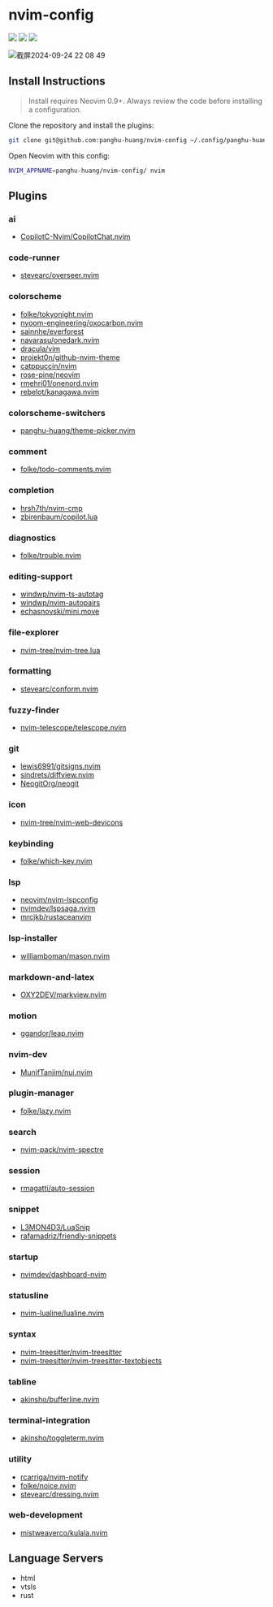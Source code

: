 # nvim-config

<a href="https://dotfyle.com/panghu-huang/nvim-config"><img src="https://dotfyle.com/panghu-huang/nvim-config/badges/plugins?style=for-the-badge" /></a>
<a href="https://dotfyle.com/panghu-huang/nvim-config"><img src="https://dotfyle.com/panghu-huang/nvim-config/badges/leaderkey?style=for-the-badge" /></a>
<a href="https://dotfyle.com/panghu-huang/nvim-config"><img src="https://dotfyle.com/panghu-huang/nvim-config/badges/plugin-manager?style=for-the-badge" /></a>

![截屏2024-09-24 22 08 49](https://github.com/user-attachments/assets/1f6c6d5c-a71b-4f97-ba14-776e130e6996)


## Install Instructions

 > Install requires Neovim 0.9+. Always review the code before installing a configuration.

Clone the repository and install the plugins:

```sh
git clone git@github.com:panghu-huang/nvim-config ~/.config/panghu-huang/nvim-config
```

Open Neovim with this config:

```sh
NVIM_APPNAME=panghu-huang/nvim-config/ nvim
```

## Plugins

### ai

+ [CopilotC-Nvim/CopilotChat.nvim](https://dotfyle.com/plugins/CopilotC-Nvim/CopilotChat.nvim)
### code-runner

+ [stevearc/overseer.nvim](https://dotfyle.com/plugins/stevearc/overseer.nvim)
### colorscheme

+ [folke/tokyonight.nvim](https://dotfyle.com/plugins/folke/tokyonight.nvim)
+ [nyoom-engineering/oxocarbon.nvim](https://dotfyle.com/plugins/nyoom-engineering/oxocarbon.nvim)
+ [sainnhe/everforest](https://dotfyle.com/plugins/sainnhe/everforest)
+ [navarasu/onedark.nvim](https://dotfyle.com/plugins/navarasu/onedark.nvim)
+ [dracula/vim](https://dotfyle.com/plugins/dracula/vim)
+ [projekt0n/github-nvim-theme](https://dotfyle.com/plugins/projekt0n/github-nvim-theme)
+ [catppuccin/nvim](https://dotfyle.com/plugins/catppuccin/nvim)
+ [rose-pine/neovim](https://dotfyle.com/plugins/rose-pine/neovim)
+ [rmehri01/onenord.nvim](https://dotfyle.com/plugins/rmehri01/onenord.nvim)
+ [rebelot/kanagawa.nvim](https://dotfyle.com/plugins/rebelot/kanagawa.nvim)
### colorscheme-switchers

+ [panghu-huang/theme-picker.nvim](https://dotfyle.com/plugins/panghu-huang/theme-picker.nvim)
### comment

+ [folke/todo-comments.nvim](https://dotfyle.com/plugins/folke/todo-comments.nvim)
### completion

+ [hrsh7th/nvim-cmp](https://dotfyle.com/plugins/hrsh7th/nvim-cmp)
+ [zbirenbaum/copilot.lua](https://dotfyle.com/plugins/zbirenbaum/copilot.lua)
### diagnostics

+ [folke/trouble.nvim](https://dotfyle.com/plugins/folke/trouble.nvim)
### editing-support

+ [windwp/nvim-ts-autotag](https://dotfyle.com/plugins/windwp/nvim-ts-autotag)
+ [windwp/nvim-autopairs](https://dotfyle.com/plugins/windwp/nvim-autopairs)
+ [echasnovski/mini.move](https://dotfyle.com/plugins/echasnovski/mini.move)
### file-explorer

+ [nvim-tree/nvim-tree.lua](https://dotfyle.com/plugins/nvim-tree/nvim-tree.lua)
### formatting

+ [stevearc/conform.nvim](https://dotfyle.com/plugins/stevearc/conform.nvim)
### fuzzy-finder

+ [nvim-telescope/telescope.nvim](https://dotfyle.com/plugins/nvim-telescope/telescope.nvim)
### git

+ [lewis6991/gitsigns.nvim](https://dotfyle.com/plugins/lewis6991/gitsigns.nvim)
+ [sindrets/diffview.nvim](https://dotfyle.com/plugins/sindrets/diffview.nvim)
+ [NeogitOrg/neogit](https://dotfyle.com/plugins/NeogitOrg/neogit)
### icon

+ [nvim-tree/nvim-web-devicons](https://dotfyle.com/plugins/nvim-tree/nvim-web-devicons)
### keybinding

+ [folke/which-key.nvim](https://dotfyle.com/plugins/folke/which-key.nvim)
### lsp

+ [neovim/nvim-lspconfig](https://dotfyle.com/plugins/neovim/nvim-lspconfig)
+ [nvimdev/lspsaga.nvim](https://dotfyle.com/plugins/nvimdev/lspsaga.nvim)
+ [mrcjkb/rustaceanvim](https://dotfyle.com/plugins/mrcjkb/rustaceanvim)
### lsp-installer

+ [williamboman/mason.nvim](https://dotfyle.com/plugins/williamboman/mason.nvim)
### markdown-and-latex

+ [OXY2DEV/markview.nvim](https://dotfyle.com/plugins/OXY2DEV/markview.nvim)
### motion

+ [ggandor/leap.nvim](https://dotfyle.com/plugins/ggandor/leap.nvim)
### nvim-dev

+ [MunifTanjim/nui.nvim](https://dotfyle.com/plugins/MunifTanjim/nui.nvim)
### plugin-manager

+ [folke/lazy.nvim](https://dotfyle.com/plugins/folke/lazy.nvim)
### search

+ [nvim-pack/nvim-spectre](https://dotfyle.com/plugins/nvim-pack/nvim-spectre)
### session

+ [rmagatti/auto-session](https://dotfyle.com/plugins/rmagatti/auto-session)
### snippet

+ [L3MON4D3/LuaSnip](https://dotfyle.com/plugins/L3MON4D3/LuaSnip)
+ [rafamadriz/friendly-snippets](https://dotfyle.com/plugins/rafamadriz/friendly-snippets)
### startup

+ [nvimdev/dashboard-nvim](https://dotfyle.com/plugins/nvimdev/dashboard-nvim)
### statusline

+ [nvim-lualine/lualine.nvim](https://dotfyle.com/plugins/nvim-lualine/lualine.nvim)
### syntax

+ [nvim-treesitter/nvim-treesitter](https://dotfyle.com/plugins/nvim-treesitter/nvim-treesitter)
+ [nvim-treesitter/nvim-treesitter-textobjects](https://dotfyle.com/plugins/nvim-treesitter/nvim-treesitter-textobjects)
### tabline

+ [akinsho/bufferline.nvim](https://dotfyle.com/plugins/akinsho/bufferline.nvim)
### terminal-integration

+ [akinsho/toggleterm.nvim](https://dotfyle.com/plugins/akinsho/toggleterm.nvim)
### utility

+ [rcarriga/nvim-notify](https://dotfyle.com/plugins/rcarriga/nvim-notify)
+ [folke/noice.nvim](https://dotfyle.com/plugins/folke/noice.nvim)
+ [stevearc/dressing.nvim](https://dotfyle.com/plugins/stevearc/dressing.nvim)
### web-development

+ [mistweaverco/kulala.nvim](https://dotfyle.com/plugins/mistweaverco/kulala.nvim)
## Language Servers

+ html
+ vtsls
+ rust
